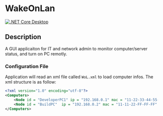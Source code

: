 # WakeOnLan
[![.NET Core Desktop](https://github.com/Dai0526/WakeOnLan/actions/workflows/dotnet-desktop.yml/badge.svg?branch=main)](https://github.com/Dai0526/WakeOnLan/actions/workflows/dotnet-desktop.yml)


## Description
A GUI applicaiton for IT and network admin to monitor computer/server status, and turn on PC remotly.

### Configuration File
Application will read an xml file called `WoL.xml` to load computer infos. The xml structure is as follow:  

```xml
<?xml version="1.0" encoding="utf-8"?>
<Computers>
    <Node id = "DeveloperPC1" ip = "192.168.0.1" mac = "11-22-33-44-55-66" description = "Tom's Computer"/>
    <Node id = "BuildPC"  ip = "192.168.0.2" mac = "11-11-22-FF-FF-FF" description = "Nightly Build Machine"/>
</Computers>

```
